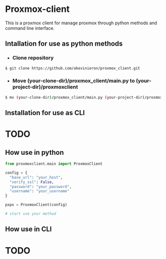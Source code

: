 # Proxmox-client

This is a proxmox client for manage proxmox through python methods and command line interface.

## Intallation for use as python methods

* ### Clone repository
 ``` bash
 $ git clone https://github.com/akevinieron/proxmox_client.git
 ```
* ### Move (your-clone-dir)/proxmox_client/main.py to (your-project-dir)/proxmoxclient
``` bash
$ mv (your-clone-dir)/proxmox_client/main.py (your-project-dir)/proxmoxclient
```
## Installation for use as CLI

# TODO

## How use in python

``` python
from proxmoxclient.main import ProxmoxClient

config = {
  "base_url": "your_host",
  "verify_ssl": False,
  "password": "your_password",
  "username": "your_username"
}

pxpx = ProxmoxClient(config)

# start use your method
```

## How use in CLI

# TODO
